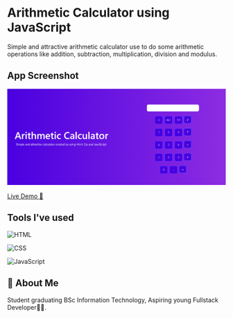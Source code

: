 # Arithmetic Calculator using JavaScript

Simple and attractive arithmetic calculator use to do some arithmetic operations like addition, subtraction, multiplication, division and modulus.

## App Screenshot

![App Screenshot](/app-screenshot.png)

[Live Demo 🔗](https://parveshahamed-arithmetic-calculator.netlify.app/)

## Tools I've used

 ![HTML](https://img.shields.io/badge/HTML5-E34F26?style=for-the-badge&logo=html5&logoColor=white)

 ![CSS](https://img.shields.io/badge/CSS3-1572B6?style=for-the-badge&logo=css3&logoColor=white)

 ![JavaScript](https://img.shields.io/badge/JavaScript-323330?style=for-the-badge&logo=javascript&logoColor=F7DF1E)

## 🚀 About Me

 Student graduating BSc Information Technology, Aspiring young Fullstack Developer🧑‍💻.
